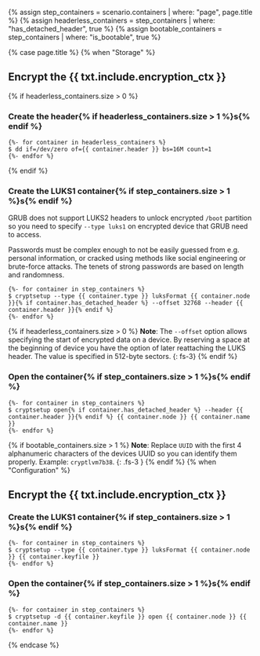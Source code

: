 {% assign step_containers = scenario.containers | where: "page", page.title %}
{% assign headerless_containers = step_containers | where: "has_detached_header", true %}
{% assign bootable_containers = step_containers | where: "is_bootable", true %}

{% case page.title %}
  {% when "Storage" %}
## Encrypt the {{ txt.include.encryption_ctx }}

{% if headerless_containers.size > 0 %}
### Create the header{% if headerless_containers.size > 1 %}s{% endif %}
```
{%- for container in headerless_containers %}
$ dd if=/dev/zero of={{ container.header }} bs=16M count=1
{%- endfor %}
```
{% endif %}

### Create the LUKS1 container{% if step_containers.size > 1 %}s{% endif %}

GRUB does not support LUKS2 headers to unlock encrypted `/boot` partition so you need to specify `--type luks1` on encrypted device that GRUB need to access.

Passwords must be complex enough to not be easily guessed from e.g. personal information, or cracked using methods like social engineering or brute-force attacks. The tenets of strong passwords are based on length and randomness.

```
{%- for container in step_containers %}
$ cryptsetup --type {{ container.type }} luksFormat {{ container.node }}{% if container.has_detached_header %} --offset 32768 --header {{ container.header }}{% endif %}
{%- endfor %}
```

{% if headerless_containers.size > 0 %}
**Note**: The `--offset` option allows specifying the start of encrypted data on a device. By reserving a space at the beginning of device you have the option of later reattaching the LUKS header. The value is specified in 512-byte sectors.
{: fs-3}
{% endif %}

### Open the container{% if step_containers.size > 1 %}s{% endif %}

```
{%- for container in step_containers %}
$ cryptsetup open{% if container.has_detached_header %} --header {{ container.header }}{% endif %} {{ container.node }} {{ container.name }}
{%- endfor %}
```

{% if bootable_containers.size > 1 %}
**Note**: Replace `UUID` with the first 4 alphanumeric characters of the devices UUID so you can identify them properly. Example: `cryptlvm7b38`.
{: .fs-3 }
{% endif %}
  {% when "Configuration" %}
## Encrypt the {{ txt.include.encryption_ctx }}

### Create the LUKS1 container{% if step_containers.size > 1 %}s{% endif %}

```
{%- for container in step_containers %}
$ cryptsetup --type {{ container.type }} luksFormat {{ container.node }} {{ container.keyfile }}
{%- endfor %}
```

### Open the container{% if step_containers.size > 1 %}s{% endif %}

```
{%- for container in step_containers %}
$ cryptsetup -d {{ container.keyfile }} open {{ container.node }} {{ container.name }}
{%- endfor %}
```
{% endcase %}
